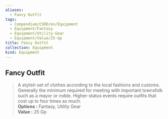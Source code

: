 ```yaml
---
aliases:
  - Fancy Outfit
tags:
  - Compendium/CSRD/en/Equipment
  - Equipment/Fantasy
  - Equipment/Utility-Gear
  - Equipment/Value/25-Gp
title: Fancy Outfit
collection: Equipment
kind: Equipment
---
```

## Fancy Outfit  
  
>A stylish set of clothes according to the local fashions and customs. Generally the minimum required for meeting with important townsfolk such as a mayor or noble. Higher-status events require outfits that cost up to four times as much.  
> **Options :** Fantasy, Utility Gear  
> **Value :** 25 Gp